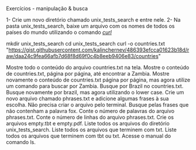 Exercícios - manipulação & busca

1- Crie um novo diretório chamado unix_tests_search e entre nele. 2- Na pasta unix_tests_search, baixe um arquivo com os nomes de todos os países do mundo utilizando o comando _[curl](https://linux.die.net/man/1/curl)_

mkdir unix_tests_search
cd unix_tests_search
curl -o countries.txt "https://gist.githubusercontent.com/kalinchernev/486393efcca01623b18d/raw/daa24c9fea66afb7d68f8d69f0c4b8eeb9406e83/countries"

Mostre todo o conteúdo do arquivo countries.txt na tela.
Mostre o conteúdo de countries.txt, página por página, até encontrar a Zambia.
Mostre novamente o conteúdo de countries.txt página por página, mas agora utilize um comando para buscar por Zambia.
Busque por Brazil no countries.txt.
Busque novamente por brazil, mas agora utilizando o lower case.
Crie um novo arquivo chamado phrases.txt e adicione algumas frases à sua escolha. Não precisa criar o arquivo pelo terminal.
Busque pelas frases que não contenham a palavra fox.
Conte o número de palavras do arquivo phrases.txt.
Conte o número de linhas do arquivo phrases.txt.
Crie os arquivos empty.tbt e empty.pdf.
Liste todos os arquivos do diretório unix_tests_search.
Liste todos os arquivos que terminem com txt.
Liste todos os arquivos que terminem com tbt ou txt.
Acesse o manual do comando ls.
